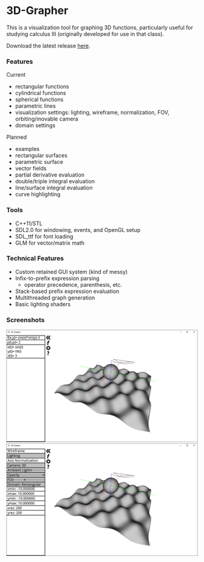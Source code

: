 # 3D-Grapher

This is a visualization tool for graphing 3D functions, particularly useful for studying calculus III (originally developed for use in that class).  

Download the latest release [here](https://github.com/TheNumbat/3D-Grapher/releases).

### Features
Current
  - rectangular functions
  - cylindrical functions
  - spherical functions
  - parametric lines
  - visualization settings: lighting, wireframe, normalization, FOV, orbiting/movable camera
  - domain settings  
  
  Planned
  - examples
  - rectangular surfaces
  - parametric surface
  - vector fields 
  - partial derivative evaluation
  - double/triple integral evaluation
  - line/surface integral evaluation
  - curve highlighting

### Tools
  - C++11/STL
  - SDL2.0 for windowing, events, and OpenGL setup
  - SDL_ttf for font loading
  - GLM for vector/matrix math
  
### Technical Features
  - Custom retained GUI system (kind of messy)
  - Infix-to-prefix expression parsing
    - operator precedence, parenthesis, etc.
  - Stack-based prefix expression evaluation
  - Multithreaded graph generation
  - Basic lighting shaders

### Screenshots
![functions](https://github.com/TheNumbat/3D-Grapher/raw/master/Releases/Screenshots/Functions.png)
![settings](https://github.com/TheNumbat/3D-Grapher/raw/master/Releases/Screenshots/Settings.png)
